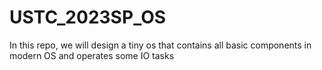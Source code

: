 # USTC_2023SP_OS
In this repo, we will design a tiny os that contains all basic components in modern OS and operates some IO tasks